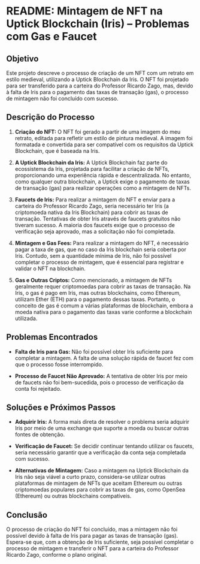 # README: Mintagem de NFT na Uptick Blockchain (Iris) – Problemas com Gas e Faucet

## Objetivo

Este projeto descreve o processo de criação de um NFT com um retrato em estilo medieval, utilizando a Uptick Blockchain da Iris. O NFT foi projetado para ser transferido para a carteira do Professor Ricardo Zago, mas, devido à falta de Iris para o pagamento das taxas de transação (gas), o processo de mintagem não foi concluído com sucesso.

## Descrição do Processo

1. **Criação do NFT:**
   O NFT foi gerado a partir de uma imagem do meu retrato, editada para refletir um estilo de pintura medieval. A imagem foi formatada e convertida para ser compatível com os requisitos da Uptick Blockchain, que é baseada na Iris.

2. **A Uptick Blockchain da Iris:**
   A Uptick Blockchain faz parte do ecossistema da Iris, projetada para facilitar a criação de NFTs, proporcionando uma experiência rápida e descentralizada. No entanto, como qualquer outra blockchain, a Uptick exige o pagamento de taxas de transação (gas) para realizar operações como a mintagem de NFTs.

3. **Faucets de Iris:**
   Para realizar a mintagem do NFT e enviar para a carteira do Professor Ricardo Zago, seria necessário ter Iris (a criptomoeda nativa da Iris Blockchain) para cobrir as taxas de transação. Tentativas de obter Iris através de faucets gratuitos não tiveram sucesso. A maioria dos faucets exige que o processo de verificação seja aprovado, mas a solicitação não foi completada.

4. **Mintagem e Gas Fees:**
   Para realizar a mintagem do NFT, é necessário pagar a taxa de gas, que no caso da Iris blockchain seria coberta por Iris. Contudo, sem a quantidade mínima de Iris, não foi possível completar o processo de mintagem, que é essencial para registrar e validar o NFT na blockchain.

5. **Gas e Outras Criptos:**
   Como mencionado, a mintagem de NFTs geralmente requer criptomoedas para cobrir as taxas de transação. Na Iris, o gas é pago em Iris, mas outras blockchains, como Ethereum, utilizam Ether (ETH) para o pagamento dessas taxas. Portanto, o conceito de gas é comum a várias plataformas de blockchain, embora a moeda nativa para o pagamento das taxas varie conforme a blockchain utilizada.

## Problemas Encontrados

- **Falta de Iris para Gas:** Não foi possível obter Iris suficiente para completar a mintagem. A falta de uma solução rápida de faucet fez com que o processo fosse interrompido.
  
- **Processo de Faucet Não Aprovado:** A tentativa de obter Iris por meio de faucets não foi bem-sucedida, pois o processo de verificação da conta foi rejeitado.

## Soluções e Próximos Passos

- **Adquirir Iris:** A forma mais direta de resolver o problema seria adquirir Iris por meio de uma exchange que suporte a moeda ou buscar outras fontes de obtenção.
  
- **Verificação de Faucet:** Se decidir continuar tentando utilizar os faucets, seria necessário garantir que a verificação da conta seja completada com sucesso.

- **Alternativas de Mintagem:** Caso a mintagem na Uptick Blockchain da Iris não seja viável a curto prazo, considera-se utilizar outras plataformas de mintagem de NFTs que aceitam Ethereum ou outras criptomoedas populares para cobrir as taxas de gas, como OpenSea (Ethereum) ou outras blockchains compatíveis.

## Conclusão

O processo de criação do NFT foi concluído, mas a mintagem não foi possível devido à falta de Iris para pagar as taxas de transação (gas). Espera-se que, com a obtenção de Iris suficiente, seja possível completar o processo de mintagem e transferir o NFT para a carteira do Professor Ricardo Zago, conforme o plano original.
